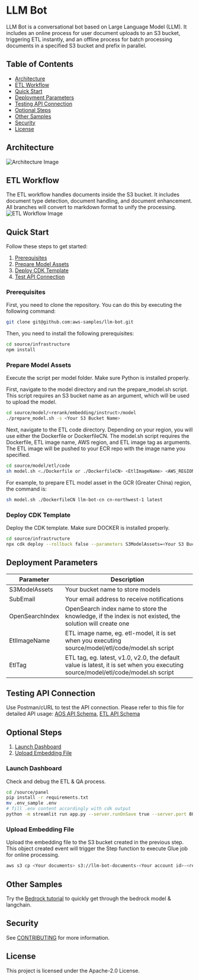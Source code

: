 # LLM Bot

LLM Bot is a conversational bot based on Large Language Model (LLM). It includes an online process for user document uploads to an S3 bucket, triggering ETL instantly, and an offline process for batch processing documents in a specified S3 bucket and prefix in parallel.

## Table of Contents
- [Architecture](#architecture)
- [ETL Workflow](#etl-workflow)
- [Quick Start](#quick-start)
- [Deployment Parameters](#deployment-parameters)
- [Testing API Connection](#testing-api-connection)
- [Optional Steps](#optional-steps)
- [Other Samples](#other-samples)
- [Security](#security)
- [License](#license)

## Architecture
![Architecture Image](https://github.com/aws-samples/llm-bot/assets/23544182/f1b52f91-cc20-409b-bb28-8e7810e34543)

## ETL Workflow
The ETL workflow handles documents inside the S3 bucket. It includes document type detection, document handling, and document enhancement. All branches will convert to markdown format to unify the processing.
![ETL Workflow Image](https://github.com/aws-samples/llm-bot/assets/23544182/f35915ee-69ef-4f15-af83-e0df1d1249be)

## Quick Start
Follow these steps to get started:

1. [Prerequisites](#prerequisites)
2. [Prepare Model Assets](#prepare-model-assets)
3. [Deploy CDK Template](#deploy-cdk-template)
4. [Test API Connection](#testing-api-connection)

### Prerequisites
First, you need to clone the repository. You can do this by executing the following command:
```bash
git clone git@github.com:aws-samples/llm-bot.git
```

Then, you need to install the following prerequisites:
```bash
cd source/infrastructure
npm install
```

### Prepare Model Assets
Execute the script per model folder. Make sure Python is installed properly.

First, navigate to the model directory and run the prepare_model.sh script. This script requires an S3 bucket name as an argument, which will be used to upload the model.

```bash
cd source/model/<rerank/embedding/instruct>/model
./prepare_model.sh -s <Your S3 Bucket Name>
```

Next, navigate to the ETL code directory. Depending on your region, you will use either the Dockerfile or DockerfileCN. The model.sh script requires the Dockerfile, ETL image name, AWS region, and ETL image tag as arguments. The ETL image will be pushed to your ECR repo with the image name you specified.

```bash
cd source/model/etl/code
sh model.sh <./Dockerfile or ./DockerfileCN> <EtlImageName> <AWS_REGION> <EtlImageTag>
```

For example, to prepare ETL model asset in the GCR (Greater China) region, the command is:

```bash
sh model.sh ./DockerfileCN llm-bot-cn cn-northwest-1 latest
```

### Deploy CDK Template
Deploy the CDK template. Make sure DOCKER is installed properly.

```bash
cd source/infrastructure
npx cdk deploy --rollback false --parameters S3ModelAssets=<Your S3 Bucket Name> --parameters SubEmail=<Your email address> --parameters OpenSearchIndex=<Your OpenSearch Index Name> --parameters EtlImageName=<Your ETL model name> --parameters ETLTag=<Your ETL tag name>
```

## Deployment Parameters
| Parameter | Description |
|-|-|
| S3ModelAssets | Your bucket name to store models |
| SubEmail | Your email address to receive notifications |
| OpenSearchIndex | OpenSearch index name to store the knowledge, if the index is not existed, the solution will create one |
| EtlImageName | ETL image name, eg. etl-model, it is set when you executing source/model/etl/code/model.sh script |
| EtlTag | ETL tag, eg. latest, v1.0, v2.0, the default value is latest, it is set when you executing source/model/etl/code/model.sh script |

## Testing API Connection
Use Postman/cURL to test the API connection. Please refer to this file for detailed API usage: [AOS API Schema](https://github.com/aws-samples/llm-bot/tree/main/docs/AOS_API_SCHEMA.md), [ETL API Schema](https://github.com/aws-samples/llm-bot/tree/main/docs/ETL_API_SCHEMA.md)

## Optional Steps
1. [Launch Dashboard](#launch-dashboard)
2. [Upload Embedding File](#upload-embedding-file)

### Launch Dashboard
Check and debug the ETL & QA process.

```bash
cd /source/panel
pip install -r requirements.txt
mv .env_sample .env
# fill .env content accordingly with cdk output
python -m streamlit run app.py --server.runOnSave true --server.port 8088 --browser.gatherUsageStats false --server.fileWatcherType none
```

### Upload Embedding File
Upload the embedding file to the S3 bucket created in the previous step. This object created event will trigger the Step function to execute Glue job for online processing.

```bash
aws s3 cp <Your documents> s3://llm-bot-documents-<Your account id>-<region>/<Your S3 bucket prefix>/
```

## Other Samples
Try the [Bedrock tutorial](https://github.com/aws-samples/llm-bot/blob/main/sample/bedrock-tuturial.ipynb) to quickly get through the bedrock model & langchain.

## Security
See [CONTRIBUTING](CONTRIBUTING.md#security-issue-notifications) for more information.

## License
This project is licensed under the Apache-2.0 License.
